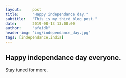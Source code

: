 ```yaml
---
layout:     post
title:      "Happy independance day."
subtitle:   "This is my third blog post."
date:       2019-08-13 13:00:00
author:     "afaidk"
header-img: "img/independance_day.jpg"
tags: [independance,india]
---
```


<h2 class="section-heading">Happy independance day everyone.</h2>

<p>Stay tuned for more.</p>
